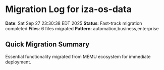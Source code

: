 # Migration Log for iza-os-data

**Date**: Sat Sep 27 23:30:38 EDT 2025
**Status**: Fast-track migration completed
**Files**:        6 files migrated
**Pattern**: automation,business,enterprise

## Quick Migration Summary
Essential functionality migrated from MEMU ecosystem for immediate deployment.
